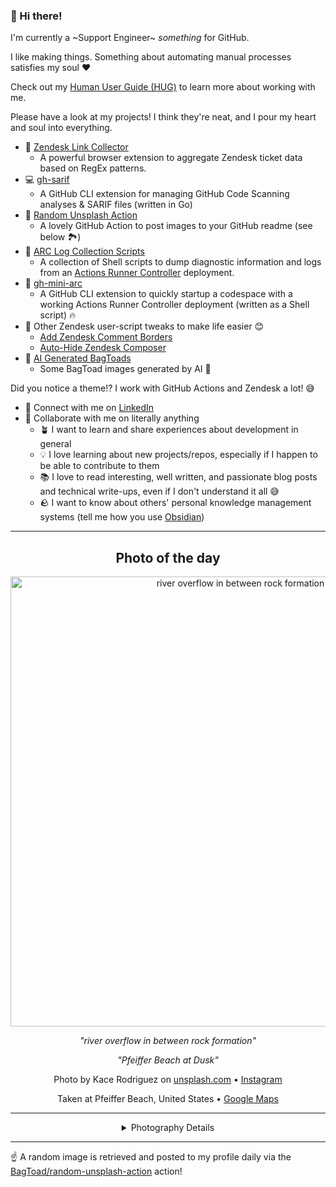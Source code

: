### 👋 Hi there!

I'm currently a ~Support Engineer~ _something_ for GitHub.

I like making things. Something about automating manual processes satisfies my soul ❤️

Check out my [Human User Guide (HUG)](https://gist.github.com/BagToad/a28f06f1c46e6e5d419b98921e835f40) to learn more about working with me.

Please have a look at my projects! I think they're neat, and I pour my heart and soul into everything.

- 🔗 [Zendesk Link Collector](https://github.com/BagToad/Zendesk-Link-Collector) 
  - A powerful browser extension to aggregate Zendesk ticket data based on RegEx patterns.
- 💻 [gh-sarif](https://github.com/BagToad/gh-sarif)
  - A GitHub CLI extension for managing GitHub Code Scanning analyses & SARIF files (written in Go)
- 🌊 [Random Unsplash Action](https://github.com/BagToad/random-unsplash-action)
  - A lovely GitHub Action to post images to your GitHub readme (see below 🏞️)
- 🏃 [ARC Log Collection Scripts](https://github.com/BagToad/arc-log-collection-scripts)
  - A collection of Shell scripts to dump diagnostic information and logs from an [Actions Runner Controller](https://github.com/actions/actions-runner-controller) deployment.
- 🏃 [gh-mini-arc](https://github.com/BagToad/gh-mini-arc)
  - A GitHub CLI extension to quickly startup a codespace with a working Actions Runner Controller deployment (written as a Shell script) 🔥
- 🧘 Other Zendesk user-script tweaks to make life easier 😊
  - [Add Zendesk Comment Borders](https://github.com/BagToad/add-zendesk-comment-borders)
  - [Auto-Hide Zendesk Composer](https://github.com/BagToad/Auto-Hide-Zendesk-Composer)
- 🐸 [AI Generated BagToads](https://github.com/BagToad/bagtoads)
  - Some BagToad images generated by AI 🐸

Did you notice a theme!? I work with GitHub Actions and Zendesk a lot! 😅

- 🔗 Connect with me on [LinkedIn](https://www.linkedin.com/in/kynan-ware/)
- 🤝 Collaborate with me on literally anything
  - 🪴 I want to learn and share experiences about development in general
  - 💡 I love learning about new projects/repos, especially if I happen to be able to contribute to them
  - 📚 I love to read interesting, well written, and passionate blog posts and technical write-ups, even if I don't understand it all 😅
  - 🪨 I want to know about others' personal knowledge management systems (tell me how you use [Obsidian](https://obsidian.md/))
 
----
<div align="center">

## Photo of the day
  
  <a href="https://unsplash.com/photos/river-overflow-in-between-rock-formation-p3OzJuT_Dks"><img width="720" src="https://images.unsplash.com/photo-1461301214746-1e109215d6d3?crop=entropy&cs=tinysrgb&fit=max&fm=jpg&ixid=M3w1NTI0NDl8MHwxfHJhbmRvbXx8fHx8fHx8fDE3NjAxNjI0MjV8&ixlib=rb-4.1.0&q=80&w=1080" alt="river overflow in between rock formation"></a>
  
  <em>"river overflow in between rock formation"</em>
  
  <em>"Pfeiffer Beach at Dusk"</em>

  Photo by Kace  Rodriguez on [unsplash.com](https://unsplash.com/) • [Instagram](https://instagram.com/kacelogik)
  
  Taken at Pfeiffer Beach, United States • [Google Maps](https://www.google.com/maps/search/?api=1&query=36.2381316,-121.8162251)
  
  ---
  
<details>
<summary>Photography Details</summary>
  
| Parameter     | Value |
| ------------- | ----- |
| Camera Model  | X100S |
| Exposure Time | 3 |
| Aperture      | 16.0 |
| Focal Length  | 23.0 |
| ISO           | 200 |
| Location      | Pfeiffer Beach, United States (United States) |
| Coordinates   | Latitude 36.2381316, Longitude -121.8162251 |

### Map

```geojson
        {
            "type": "FeatureCollection",
            "features": [
                {
                    "type": "Feature",
                    "properties": {},
                    "geometry": {
                        "coordinates": [
                            -121.8162251,
                            36.2381316
                        ],
                        "type": "Point"
                    },
                    "id": 1
                },
                {
                    "type": "Feature",
                    "properties": {},
                    "geometry": {
                        "coordinates": [
                            [
                                -121.5162251,
                                36.5381316
                            ],
                            [
                                -121.5162251,
                                35.938131600000006
                            ],
                            [
                                -122.1162251,
                                35.938131600000006
                            ],
                            [
                                -122.1162251,
                                36.5381316
                            ],
                            [
                                -121.5162251,
                                36.5381316
                            ]
                        ],
                        "type": "LineString"
                    }
                }
            ]
        }
```

</details>

</div>

----

☝️ A random image is retrieved and posted to my profile daily via the [BagToad/random-unsplash-action](https://github.com/BagToad/random-unsplash-action) action!
